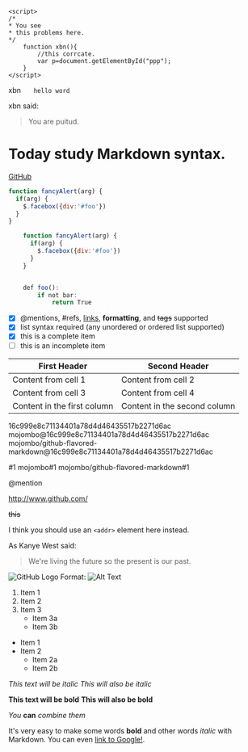 ```
<script>
/*
* You see
* this problems here.
*/
    function xbn(){
        //this corrcate.
        var p=document.getElementById("ppp");
    }
</script>
```


xbn `    hello word    `

xbn said: 
>You are puitud.

# Today study Markdown syntax.

[GitHub](http://github.com)

```javascript
function fancyAlert(arg) {
  if(arg) {
    $.facebox({div:'#foo'})
  }
}

    function fancyAlert(arg) {
      if(arg) {
        $.facebox({div:'#foo'})
      }
    }


    def foo():
        if not bar:
            return True

```
- [x] @mentions, #refs, [links](), **formatting**, and <del>tags</del> supported
- [x] list syntax required (any unordered or ordered list supported)
- [x] this is a complete item
- [ ] this is an incomplete item

First Header | Second Header
------------ | --------------
Content from cell 1 | Content from cell 2
Content from cell 3 | Content from cell 4
Content in the first column | Content in the second column

16c999e8c71134401a78d4d46435517b2271d6ac
mojombo@16c999e8c71134401a78d4d46435517b2271d6ac
mojombo/github-flavored-markdown@16c999e8c71134401a78d4d46435517b2271d6ac

#1
mojombo#1
mojombo/github-flavored-markdown#1

@mention

http://www.github.com/

~~this~~

I think you should use an
`<addr>` element here instead.


As Kanye West said:

> We're living the future so
> the present is our past.

![GitHub Logo](/images/logo.png)
Format: ![Alt Text](url)

1. Item 1
2. Item 2
3. Item 3
   * Item 3a
   * Item 3b

* Item 1
* Item 2
  * Item 2a
  * Item 2b



*This text will be italic*
_This will also be italic_

**This text will be bold**
__This will also be bold__

*You* **can** *combine them*

It's very easy to make some words **bold** and other words *italic* with Markdown. You can even [link to Google!](http://google.com).
